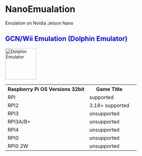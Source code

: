 # NanoEmualation
Emulation on Nvidia Jetson Nano

<!DOCTYPE html>
<html>
<body>

<h2 class="center" style="color:blue;"> GCN/Wii Emulation (Dolphin Emulator)</h1>

<img src="https://upload.wikimedia.org/wikipedia/commons/6/60/Dolphin-logo.svg" alt="Dolphin Emulator" style="width:100px;height:100px;" class="center">

<table style="width:100%">
  <tr>
    <th>Raspberry Pi OS Versions 32bit</th>
    <th> Game Title</th>
</th>
  </tr>
  <tr>
    <td>RPI</td>
    <td>supported</td>
    <td></td>
  </tr>
  <tr>
    <td>RPI2</td>
    <td>3.18+ supported</td>
  </tr>
  <tr>
    <td>RPI3</td>
    <td>unsupported</td>
  </tr>
  <tr>
    <td>RPI3A/B+</td>
    <td>unsupported</td>
  </tr>
  <tr>
    <td>RPI4</td>
    <td>unsupported</td>
  </tr>
<tr>
    <td>RPI0</td>
    <td>unsupported</td>
  </tr>
  <tr>
    <td>RPI0 2W</td>
    <td>unsupported</td>
  </tr>
</table>

</body>
</html>
